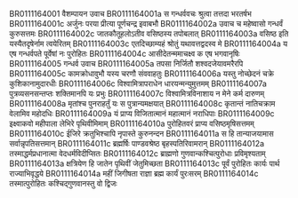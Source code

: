 BR0111164001    वैशम्पायन उवाच
BR0111164001a	स गन्धर्ववचः श्रुत्वा तत्तदा भरतर्षभ
BR0111164001c	अर्जुनः परया प्रीत्या पूर्णचन्द्र इवाबभौ
BR0111164002a	उवाच च महेष्वासो गन्धर्वं कुरुसत्तमः
BR0111164002c	जातकौतूहलोऽतीव वसिष्ठस्य तपोबलात्
BR0111164003a	वसिष्ठ इति यस्यैतदृषेर्नाम त्वयेरितम्
BR0111164003c	एतदिच्छाम्यहं श्रोतुं यथावत्तद्वदस्व मे
BR0111164004a	य एष गन्धर्वपते पूर्वेषां नः पुरोहितः
BR0111164004c	आसीदेतन्ममाचक्ष्व क एष भगवानृषिः
BR0111164005    गन्धर्व उवाच
BR0111164005a	तपसा निर्जितौ शश्वदजेयावमरैरपि
BR0111164005c	कामक्रोधावुभौ यस्य चरणौ संववाहतुः
BR0111164006a	यस्तु नोच्छेदनं चक्रे कुशिकानामुदारधीः
BR0111164006c	विश्वामित्रापराधेन धारयन्मन्युमुत्तमम्
BR0111164007a	पुत्रव्यसनसन्तप्तः शक्तिमानपि यः प्रभुः
BR0111164007c	विश्वामित्रविनाशाय न मेने कर्म दारुणम्
BR0111164008a	मृतांश्च पुनराहर्तुं यः स पुत्रान्यमक्षयात्
BR0111164008c	कृतान्तं नातिचक्राम वेलामिव महोदधिः
BR0111164009a	यं प्राप्य विजितात्मानं महात्मानं नराधिपाः
BR0111164009c	इक्ष्वाकवो महीपाला लेभिरे पृथिवीमिमाम्
BR0111164010a	पुरोहितवरं प्राप्य वसिष्ठमृषिसत्तमम्
BR0111164010c	ईजिरे क्रतुभिश्चापि नृपास्ते कुरुनन्दन
BR0111164011a	स हि तान्याजयामास सर्वान्नृपतिसत्तमान्
BR0111164011c	ब्रह्मर्षिः पाण्डवश्रेष्ठ बृहस्पतिरिवामरान्
BR0111164012a	तस्माद्धर्मप्रधानात्मा वेदधर्मविदीप्सितः
BR0111164012c	ब्राह्मणो गुणवान्कश्चित्पुरोधाः प्रविमृश्यताम्
BR0111164013a	क्षत्रियेण हि जातेन पृथिवीं जेतुमिच्छता
BR0111164013c	पूर्वं पुरोहितः कार्यः पार्थ राज्याभिवृद्धये
BR0111164014a	महीं जिगीषता राज्ञा ब्रह्म कार्यं पुरःसरम्
BR0111164014c	तस्मात्पुरोहितः कश्चिद्गुणवानस्तु वो द्विजः
